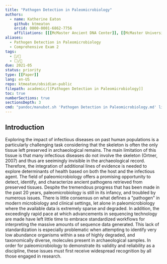 ```yaml
---
title: "Pathogen Detection in Paleomicrobiology"
authors: 
  - name: Katherine Eaton
    github: ktmeaton
    orcid: 0000-0001-6862-7756
    affiliations: [[[McMaster Ancient DNA Center]], [[McMaster University]], [[Department of Anthropology]], [[McMaster University]]]
aliases:
  - Pathogen Detection in Paleomicrobiology
  - Comprehensive Exam 2
tags:
  - 📝/🌱
  - ⬜/🧨 
due: 2021-05
status: priority
type: [[Paper]]
lang: en-US
repo: ktmeaton/obsidian-public
filepath: academic/[[Pathogen Detection in Paleomicrobiology]]
toc: true
numberSections: true
sectionsDepth: 3
cmd: "pandoc/manubot.sh 'Pathogen Detection in Paleomicrobiology.md' library.json ../../rootstock"
---
```


## Introduction

Exploring the impact of infectious diseases on past human populations is a particularly challenging task considering that the skeleton is often the only tissue left preserved in archaeological remains. The main limitation of this tissue is that many infectious diseases do not involve the skeleton (Ortner, 2007) and thus are seeimingly invisible in the archaeological record. Therefore, the integration of additional lines of evidence is needed to explore determinants of health based on both the host and the infectious agent. The field of paleomicrobiology offers a promising opportunity to detect, identify, and characterize ancient pathogens retrieved from preserved tissues. Despite the tremendous progress that has been made in the past 20 years, paleomicrobiology is still in its infancy, and troubled by numerous issues. There is little consensus on what defines a "pathogen" in modern microbiology and clinical settings, let alone in paleomicrobiology where the available data is extremely sparse and degraded. In addition, the exceedingly rapid pace at which advancements in sequencing technology are made have left little time to embrace standardized workflows for interpreting the massive amounts of sequence data generated. This lack of standardization is especially problematic when attempting to identify very low abundance organisms within a sea of highly degraded, and taxonomically diverse, molecules present in archaeological samples. In order for paleomicrobiology to demonstrate its validity and reliability as a discipline, these issues must first receive widespread recognition by all those engaged in research.